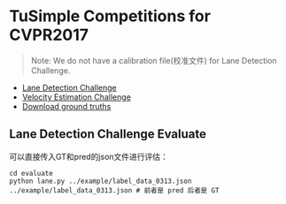 # TuSimple Competitions for CVPR2017

> Note: We do not have a calibration file(校准文件) for Lane Detection Challenge.

- [Lane Detection Challenge](doc/lane_detection/readme.md)
- [Velocity Estimation Challenge](doc/velocity_estimation/readme.md)
- [Download ground truths](https://github.com/TuSimple/tusimple-benchmark/issues/3)


## Lane Detection Challenge Evaluate

可以直接传入GT和pred的json文件进行评估：
```
cd evaluate
python lane.py ../example/label_data_0313.json ../example/label_data_0313.json # 前者是 pred 后者是 GT
```